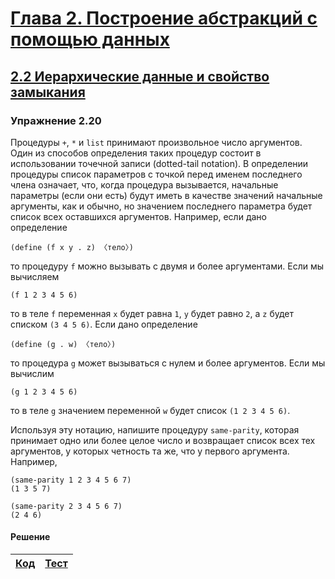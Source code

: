 # [Глава 2. Построение абстракций с помощью данных](index.md#Глава-2-Построение-абстракций-с-помощью-данных)
## [2.2 Иерархические данные и свойство замыкания](index.md#22-Иерархические-данные-и-свойство-замыкания)

### Упражнение 2.20
Процедуры `+`, `*` и `list` принимают произвольное число аргументов. Один из
способов определения таких процедур состоит в использовании точечной записи
(dotted-tail notation). В определении процедуры список параметров с точкой перед
именем последнего члена означает, что, когда процедура вызывается, начальные
параметры (если они есть) будут иметь в качестве значений начальные аргументы,
как и обычно, но значением последнего параметра будет список всех оставшихся
аргументов. Например, если дано определение

```racket
(define (f x y . z) 〈тело〉)
```

то процедуру `f` можно вызывать с двумя и более аргументами. Если мы вычисляем

```racket
(f 1 2 3 4 5 6)
```

то в теле `f` переменная `x` будет равна `1`, `y` будет равно `2`, а `z` будет
списком `(3 4 5 6)`. Если дано определение

```racket
(define (g . w) 〈тело〉)
```

то процедура `g` может вызываться с нулем и более аргументов. Если мы вычислим

```racket
(g 1 2 3 4 5 6)
```

то в теле `g` значением переменной `w` будет список `(1 2 3 4 5 6)`.

Используя эту нотацию, напишите процедуру `same-parity`, которая принимает одно
или более целое число и возвращает список всех тех аргументов, у которых четность
та же, что у первого аргумента. Например,

```racket
(same-parity 1 2 3 4 5 6 7)
(1 3 5 7)

(same-parity 2 3 4 5 6 7)
(2 4 6)
```

#### Решение
[Код](../../src/chapter02/exercise_2_20.rkt) | [Тест](../../test/chapter02/test_exercise_2_20.rkt)
--- | ---
